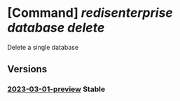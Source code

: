 # [Command] _redisenterprise database delete_

Delete a single database

## Versions

### [2023-03-01-preview](/Resources/mgmt-plane/L3N1YnNjcmlwdGlvbnMve30vcmVzb3VyY2Vncm91cHMve30vcHJvdmlkZXJzL21pY3Jvc29mdC5jYWNoZS9yZWRpc2VudGVycHJpc2Uve30vZGF0YWJhc2VzL3t9/2023-03-01-preview.xml) **Stable**

<!-- mgmt-plane /subscriptions/{}/resourcegroups/{}/providers/microsoft.cache/redisenterprise/{}/databases/{} 2023-03-01-preview -->
